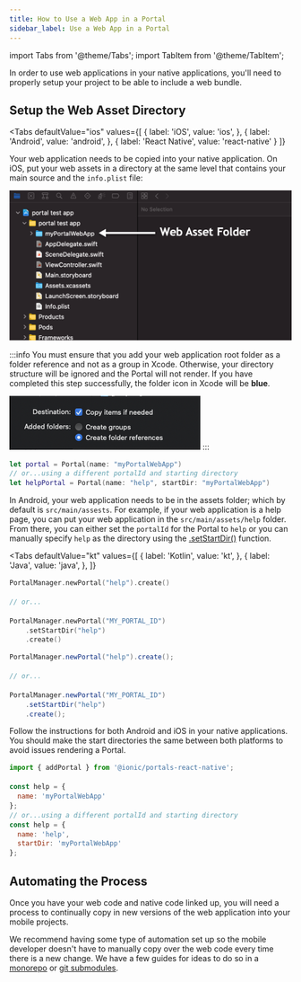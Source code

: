 ```yaml
---
title: How to Use a Web App in a Portal
sidebar_label: Use a Web App in a Portal
---
```


import Tabs from '@theme/Tabs';
import TabItem from '@theme/TabItem';

In order to use web applications in your native applications, you'll need to properly setup your project to be able to include a web bundle.

## Setup the Web Asset Directory

<Tabs 
    defaultValue="ios" 
    values={[
        { label: 'iOS', value: 'ios', },
        { label: 'Android', value: 'android', },
        { label: 'React Native', value: 'react-native' }
    ]}
>
<TabItem value="ios">

Your web application needs to be copied into your native application. On iOS, put your web assets in a directory at the same level that contains your main source and the `info.plist` file:

![iOS Web Asset Directory](../../static/img/how-to/ios-web-asset-folder.png)

:::info
You must ensure that you add your web application root folder as a folder reference and not as a group in Xcode. Otherwise, your directory structure will be ignored and the Portal will not render. If you have completed this step successfully, the folder icon in Xcode will be **blue**.

![iOS Add folder as reference](../../static/img/how-to/ios-create-folder-references.png)
:::


```swift
let portal = Portal(name: "myPortalWebApp")
// or...using a different portalId and starting directory
let helpPortal = Portal(name: "help", startDir: "myPortalWebApp")
```

</TabItem>
<TabItem value="android">

In Android, your web application needs to be in the assets folder; which by default is `src/main/assests`. For example, if your web application is a help page, you can put your web application in the `src/main/assets/help` folder. From there, you can either set the `portalId` for the Portal to `help` or you can manually specify `help` as the directory using the [.setStartDir()](../reference/android/portal-builder#setStartDir) function.

<Tabs 
    defaultValue="kt" 
    values={[
        { label: 'Kotlin', value: 'kt', },
        { label: 'Java', value: 'java', },
    ]}
>
<TabItem value="kt">

```kotlin
PortalManager.newPortal("help").create()

// or...

PortalManager.newPortal("MY_PORTAL_ID")
    .setStartDir("help")
    .create()
```

</TabItem>
<TabItem value="java">

```java
PortalManager.newPortal("help").create();

// or...

PortalManager.newPortal("MY_PORTAL_ID")
    .setStartDir("help")
    .create();
```

</TabItem>

</Tabs>

</TabItem>
<TabItem value="react-native">

Follow the instructions for both Android and iOS in your native applications. You should make the start directories the same between both platforms to avoid issues rendering a Portal.

```javascript
import { addPortal } from '@ionic/portals-react-native';

const help = {
  name: 'myPortalWebApp'
};
// or...using a different portalId and starting directory
const help = {
  name: 'help',
  startDir: 'myPortalWebApp'
};
```

</TabItem>
</Tabs>

## Automating the Process

Once you have your web code and native code linked up, you will need a process to continually copy in new versions of the web application into your mobile projects. 

We recommend having some type of automation set up so the mobile developer doesn't have to manually copy over the web code every time there is a new change. We have a few guides for ideas to do so in a [monorepo](../tutorials/monorepo-example) or [git submodules](https://git-scm.com/book/en/v2/Git-Tools-Submodules).
